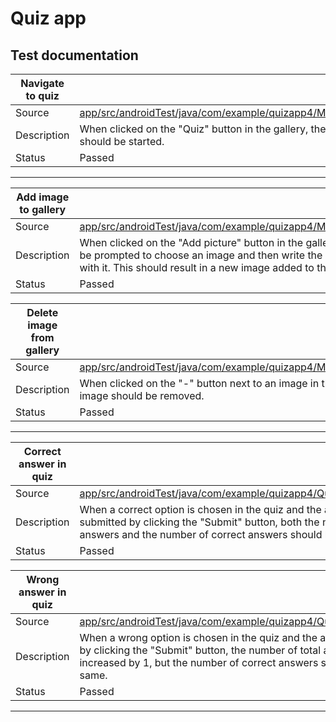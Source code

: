 # Quiz app

## Test documentation

| Navigate to quiz | |
|--|----------|
| Source | [app/src/androidTest/java/com/example/quizapp4/MainActivityTest.java](https://github.com/Tbo-s/Quizrevisision/blob/26527c4100e7c47abbcae2f23a8aada62383313c/QuizApp4/app/src/androidTest/java/com/example/quizapp4/MainActivityTest.java#L65) |
| Description | When clicked on the "Quiz" button in the gallery, the Quiz activity should be started. |
| Status | Passed |
-------------------

| Add image to gallery | |
|--|----------|
| Source | [app/src/androidTest/java/com/example/quizapp4/MainActivityTest.java](https://github.com/Tbo-s/Quizrevisision/blob/26527c4100e7c47abbcae2f23a8aada62383313c/QuizApp4/app/src/androidTest/java/com/example/quizapp4/MainActivityTest.java#L88) |
| Description | When clicked on the "Add picture" button in the gallery, the user should be prompted to choose an image and then write the name associated with it. This should result in a new image added to the gallery. |
| Status | Passed |


| Delete image from gallery | |
|--|----------|
| Source | [app/src/androidTest/java/com/example/quizapp4/MainActivityTest.java](https://github.com/Tbo-s/Quizrevisision/blob/26527c4100e7c47abbcae2f23a8aada62383313c/QuizApp4/app/src/androidTest/java/com/example/quizapp4/MainActivityTest.java#L71) |
| Description | When clicked on the "-" button next to an image in the gallery, the image should be removed. |
| Status | Passed |
-------------------

| Correct answer in quiz | |
|--|----------|
| Source | [app/src/androidTest/java/com/example/quizapp4/QuizActivityTest.java](https://github.com/Tbo-s/Quizrevisision/blob/26527c4100e7c47abbcae2f23a8aada62383313c/QuizApp4/app/src/androidTest/java/com/example/quizapp4/QuizActivityTest.java#L51) |
| Description | When a correct option is chosen in the quiz and the answer is submitted by clicking the "Submit" button, both the number of total answers and the number of correct answers should be increased by 1. |
| Status | Passed |


| Wrong answer in quiz | |
|--|----------|
| Source | [app/src/androidTest/java/com/example/quizapp4/QuizActivityTest.java](https://github.com/Tbo-s/Quizrevisision/blob/26527c4100e7c47abbcae2f23a8aada62383313c/QuizApp4/app/src/androidTest/java/com/example/quizapp4/QuizActivityTest.java#L29) |
| Description | When a wrong option is chosen in the quiz and the answer is submitted by clicking the "Submit" button, the number of total answers should be increased by 1, but the number of correct answers should stay the same. |
| Status | Passed |
-------------------

